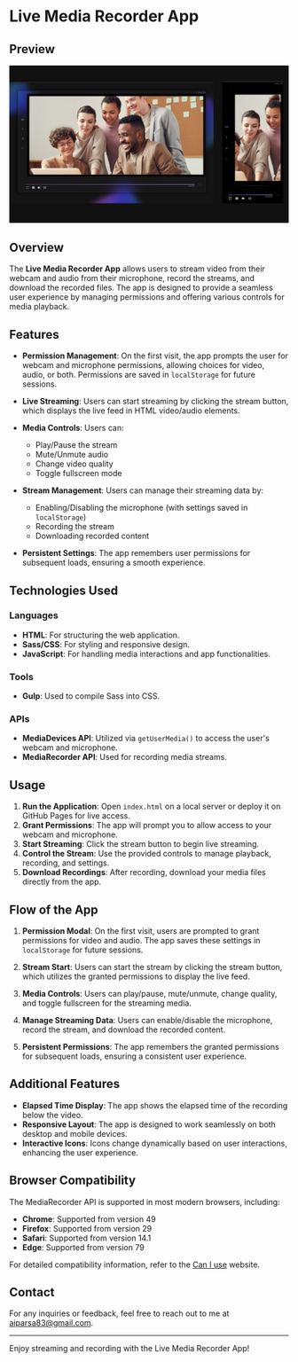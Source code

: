 # Live Media Recorder App

## Preview
[![Live Media Recorder App Preview](assets/screenshots/sc-1.png)](https://your-live-demo-url.com)

## Overview
The **Live Media Recorder App** allows users to stream video from their webcam and audio from their microphone, record the streams, and download the recorded files. The app is designed to provide a seamless user experience by managing permissions and offering various controls for media playback.

## Features
- **Permission Management**: On the first visit, the app prompts the user for webcam and microphone permissions, allowing choices for video, audio, or both. Permissions are saved in `localStorage` for future sessions.
  
- **Live Streaming**: Users can start streaming by clicking the stream button, which displays the live feed in HTML video/audio elements.

- **Media Controls**: Users can:
  - Play/Pause the stream
  - Mute/Unmute audio
  - Change video quality
  - Toggle fullscreen mode

- **Stream Management**: Users can manage their streaming data by:
  - Enabling/Disabling the microphone (with settings saved in `localStorage`)
  - Recording the stream
  - Downloading recorded content

- **Persistent Settings**: The app remembers user permissions for subsequent loads, ensuring a smooth experience.

## Technologies Used

### Languages
- **HTML**: For structuring the web application.
- **Sass/CSS**: For styling and responsive design.
- **JavaScript**: For handling media interactions and app functionalities.

### Tools
- **Gulp**: Used to compile Sass into CSS.

### APIs
- **MediaDevices API**: Utilized via `getUserMedia()` to access the user's webcam and microphone.
- **MediaRecorder API**: Used for recording media streams.

## Usage
1. **Run the Application**: Open `index.html` on a local server or deploy it on GitHub Pages for live access.
2. **Grant Permissions**: The app will prompt you to allow access to your webcam and microphone.
3. **Start Streaming**: Click the stream button to begin live streaming.
4. **Control the Stream**: Use the provided controls to manage playback, recording, and settings.
5. **Download Recordings**: After recording, download your media files directly from the app.

## Flow of the App
1. **Permission Modal**: On the first visit, users are prompted to grant permissions for video and audio. The app saves these settings in `localStorage` for future sessions.
  
2. **Stream Start**: Users can start the stream by clicking the stream button, which utilizes the granted permissions to display the live feed.

3. **Media Controls**: Users can play/pause, mute/unmute, change quality, and toggle fullscreen for the streaming media.

4. **Manage Streaming Data**: Users can enable/disable the microphone, record the stream, and download the recorded content.

5. **Persistent Permissions**: The app remembers the granted permissions for subsequent loads, ensuring a consistent user experience.

## Additional Features
- **Elapsed Time Display**: The app shows the elapsed time of the recording below the video.
- **Responsive Layout**: The app is designed to work seamlessly on both desktop and mobile devices.
- **Interactive Icons**: Icons change dynamically based on user interactions, enhancing the user experience.

## Browser Compatibility
The MediaRecorder API is supported in most modern browsers, including:
- **Chrome**: Supported from version 49
- **Firefox**: Supported from version 29
- **Safari**: Supported from version 14.1
- **Edge**: Supported from version 79

For detailed compatibility information, refer to the [Can I use](https://caniuse.com/mediarecorder) website.


## Contact
For any inquiries or feedback, feel free to reach out to me at [aiparsa83@gmail.com](mailto:aiparsa83@gmail.com).

---

Enjoy streaming and recording with the Live Media Recorder App!
